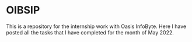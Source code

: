 # OIBSIP
This is a repository for the internship work with Oasis InfoByte.
Here I have posted all the tasks that I have completed for the month of May 2022.
